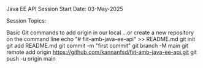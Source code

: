 Java EE API Session 
Start Date: 03-May-2025

Session Topics:

Basic Git commands to add origin in our local
…or create a new repository on the command line
echo "# fiit-amb-java-ee-api" >> README.md
git init
git add README.md
git commit -m "first commit"
git branch -M main
git remote add origin https://github.com/kannanfsd/fiit-amb-java-ee-api.git
git push -u origin main